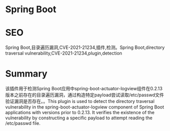 # Spring Boot
# SEO
Spring Boot,目录遍历漏洞,CVE-2021-21234,插件,检测。Spring Boot,directory traversal vulnerability,CVE-2021-21234,plugin,detection
# Summary
该插件用于检测Spring Boot应用中spring-boot-actuator-logview组件在0.2.13版本之前存在的目录遍历漏洞，通过构造特定payload尝试读取/etc/passwd文件验证漏洞是否存在。。This plugin is used to detect the directory traversal vulnerability in the spring-boot-actuator-logview component of Spring Boot applications with versions prior to 0.2.13. It verifies the existence of the vulnerability by constructing a specific payload to attempt reading the /etc/passwd file.
